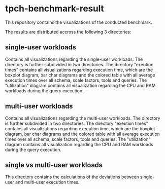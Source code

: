 # tpch-benchmark-result
This repository contains the visualizations of the conducted benchmark.

The results are distributed accross the following 3 directories:

## single-user workloads
Contains all visualizations regarding the single-user workloads. The directory is further subdivided in two directories. The directory "exeution times" contains all visualizations regarding execution time, which are the boxplot diagram, bar char diagrams and the colored table with all average execution times over all schema, scale factors, tools and queries. 
The "utilization" diagram contains all visualization regarding the CPU and RAM workloads during the query execution.

## multi-user workloads
Contains all visualizations regarding the multi-user workloads. The directory is further subdivided in two directories. The directory "exeution times" contains all visualizations regarding execution time, which are the boxplot diagram, bar char diagrams and the colored table with all average execution times over all schema, scale factors, tools and queries. 
The "utilization" diagram contains all visualization regarding the CPU and RAM workloads during the query execution.

## single vs multi-user workloads
This directory contains the calculations of the deviations between single-user and multi-user execution times.